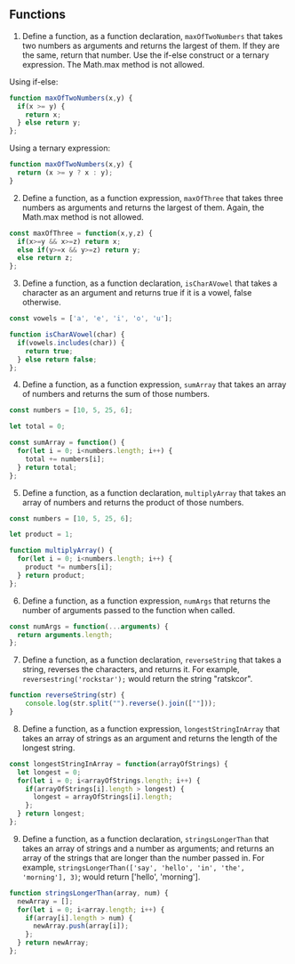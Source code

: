## Functions

1. Define a function, as a function declaration, `maxOfTwoNumbers` that takes two numbers as arguments and returns the largest of them. If they are the same, return that number. Use the if-else construct or a ternary expression.  The Math.max method is not allowed.

Using if-else:
```javascript
function maxOfTwoNumbers(x,y) {
  if(x >= y) {
    return x;
  } else return y;
};
```

Using a ternary expression:
```javascript
function maxOfTwoNumbers(x,y) {
  return (x >= y ? x : y);
}
```

2. Define a function, as a function expression, `maxOfThree` that takes three numbers as arguments and returns the largest of them. Again, the Math.max method is not allowed.

```javascript
const maxOfThree = function(x,y,z) {
  if(x>=y && x>=z) return x;
  else if(y>=x && y>=z) return y;
  else return z;
};
```

3. Define a function, as a function declaration, `isCharAVowel` that takes a character as an argument and returns true if it is a vowel, false otherwise.

```javascript
const vowels = ['a', 'e', 'i', 'o', 'u'];

function isCharAVowel(char) {
  if(vowels.includes(char)) {
    return true;
  } else return false;
};
```

4. Define a function, as a function expression, `sumArray` that takes an array of numbers and returns the sum of those numbers.

```javascript
const numbers = [10, 5, 25, 6];

let total = 0;

const sumArray = function() {
  for(let i = 0; i<numbers.length; i++) {
    total += numbers[i];
  } return total;
};
```

5. Define a function, as a function declaration, `multiplyArray` that takes an array of numbers and returns the product of those numbers.

```javascript
const numbers = [10, 5, 25, 6];

let product = 1;

function multiplyArray() {
  for(let i = 0; i<numbers.length; i++) {
    product *= numbers[i];
  } return product;
};
```

6. Define a function, as a function expression, `numArgs` that returns the number of arguments passed to the function when called.

```javascript
const numArgs = function(...arguments) {
  return arguments.length;
};
```

7. Define a function, as a function declaration, `reverseString` that takes a string, reverses the characters, and returns it. For example, `reversestring('rockstar');` would return the string "ratskcor".

```javascript
function reverseString(str) {
    console.log(str.split("").reverse().join([""]));
}
```

8. Define a function, as a function expression, `longestStringInArray` that takes an array of strings as an argument and returns the length of the longest string.

```javascript
const longestStringInArray = function(arrayOfStrings) {
  let longest = 0;
  for(let i = 0; i<arrayOfStrings.length; i++) {
    if(arrayOfStrings[i].length > longest) {
      longest = arrayOfStrings[i].length;
    };
  } return longest;
};
```

9. Define a function, as a function declaration, `stringsLongerThan` that takes an array of strings and a number as arguments; and returns an array of the strings that are longer than the number passed in. For example, `stringsLongerThan(['say', 'hello', 'in', 'the', 'morning'], 3)`; would return ['hello', 'morning'].

```javascript
function stringsLongerThan(array, num) {
  newArray = [];
  for(let i = 0; i<array.length; i++) {
    if(array[i].length > num) {
      newArray.push(array[i]);
    };
  } return newArray;
};
```